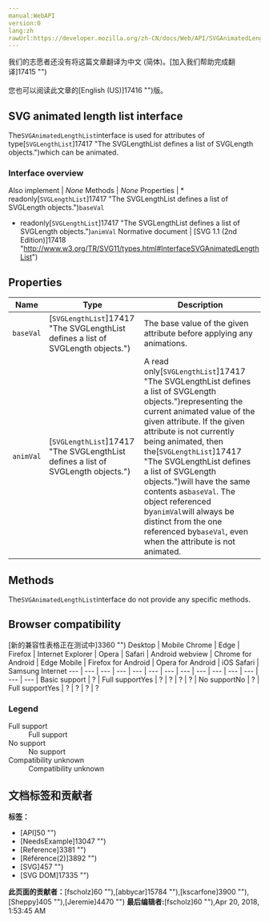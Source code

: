 ```yaml
---
manual:WebAPI
version:0
lang:zh
rawUrl:https://developer.mozilla.org/zh-CN/docs/Web/API/SVGAnimatedLengthList
---
```




<bdi>我们的志愿者还没有将这篇文章翻译为<bdi>中文 (简体)</bdi>。[加入我们帮助完成翻译]17415 "")<br></br>您也可以阅读此文章的[English (US)]17416 "")版。</bdi>





## SVG animated length list interface<a name="SVG_animated_length_list_interface"></a>


The`SVGAnimatedLengthList`interface is used for attributes of type[`SVGLengthList`]17417 "The SVGLengthList defines a list of SVGLength objects.")which can be animated.


### Interface overview<a name="Interface_overview"></a>
Also implement | <em>None</em> 
Methods | <em>None</em> 
Properties | * readonly[`SVGLengthList`]17417 "The SVGLengthList defines a list of SVGLength objects.")`baseVal`
* readonly[`SVGLengthList`]17417 "The SVGLengthList defines a list of SVGLength objects.")`animVal` 
Normative document | [SVG 1.1 (2nd Edition)]17418 "http://www.w3.org/TR/SVG11/types.html#InterfaceSVGAnimatedLengthList") 


## Properties<a name="Properties"></a>
Name | Type | Description 
 ---  |  ---  |  ---  | 
`baseVal` | [`SVGLengthList`]17417 "The SVGLengthList defines a list of SVGLength objects.") | The base value of the given attribute before applying any animations. 
`animVal` | [`SVGLengthList`]17417 "The SVGLengthList defines a list of SVGLength objects.") | A read only[`SVGLengthList`]17417 "The SVGLengthList defines a list of SVGLength objects.")representing the current animated value of the given attribute. If the given attribute is not currently being animated, then the[`SVGLengthList`]17417 "The SVGLengthList defines a list of SVGLength objects.")will have the same contents as`baseVal`. The object referenced by`animVal`will always be distinct from the one referenced by`baseVal`, even when the attribute is not animated. 


## Methods<a name="Methods"></a>


The`SVGAnimatedLengthList`interface do not provide any specific methods.


## Browser compatibility<a name="Browser_compatibility"></a>
[新的兼容性表格正在测试中<i></i>]3360 "")
<abbr>Desktop<i></i></abbr> | <abbr>Mobile<i></i></abbr> 
<abbr>Chrome<i></i></abbr> | <abbr>Edge<i></i></abbr> | <abbr>Firefox<i></i></abbr> | <abbr>Internet Explorer<i></i></abbr> | <abbr>Opera<i></i></abbr> | <abbr>Safari<i></i></abbr> | <abbr>Android webview<i></i></abbr> | <abbr>Chrome for Android<i></i></abbr> | <abbr>Edge Mobile<i></i></abbr> | <abbr>Firefox for Android<i></i></abbr> | <abbr>Opera for Android<i></i></abbr> | <abbr>iOS Safari<i></i></abbr> | <abbr>Samsung Internet<i></i></abbr> 
 ---  |  ---  |  ---  |  ---  |  ---  |  ---  |  ---  |  ---  |  ---  |  ---  |  ---  |  ---  |  ---  |  ---  | 
Basic support | <abbr>?</abbr> | <abbr>Full support</abbr>Yes | <abbr>?</abbr> | <abbr>?</abbr> | <abbr>?</abbr> | <abbr>?</abbr> | <abbr>No support</abbr>No | <abbr>?</abbr> | <abbr>Full support</abbr>Yes | <abbr>?</abbr> | <abbr>?</abbr> | <abbr>?</abbr> | <abbr>?</abbr> 


### Legend<a name="Legend"></a>
<dl><dt><abbr>Full support</abbr></dt><dd>Full support</dd><dt><abbr>No support</abbr></dt><dd>No support</dd><dt><abbr>Compatibility unknown</abbr></dt><dd>Compatibility unknown</dd></dl>



## 文档标签和贡献者
**标签：**
* [API]50 "")
* [NeedsExample]13047 "")
* [Reference]3381 "")
* [Référence(2)]3892 "")
* [SVG]457 "")
* [SVG DOM]17335 "")

**此页面的贡献者：**[fscholz]60 ""),[abbycar]15784 ""),[kscarfone]3900 ""),[Sheppy]405 ""),[Jeremie]4470 "")
**最后编辑者:**[fscholz]60 ""),<time>Apr 20, 2018, 1:53:45 AM</time>



